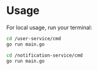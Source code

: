 # Usage

For local usage, run your terminal:

```bash
cd /user-service/cmd
go run main.go
```
```bash
cd /notification-service/cmd
go run main.go
```
